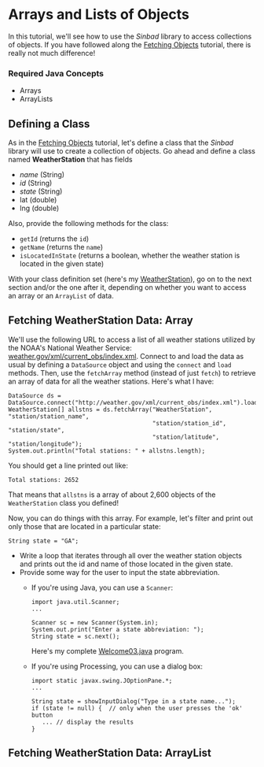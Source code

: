 
# Arrays and Lists of Objects

In this tutorial, we'll see how to use the *Sinbad* library to access collections of objects. If you have followed along the [Fetching Objects](welcome02-obj.md) tutorial, there is really not much difference!

### Required Java Concepts

* Arrays
* ArrayLists

## Defining a Class

As in the [Fetching Objects](welcome02-obj.md) tutorial, let's define a class that the *Sinbad* library will use to create a collection of objects. Go ahead and define a class named **WeatherStation** that has fields

* *name* (String)
* *id* (String)
* *state* (String)
* lat (double)
* lng (double)

Also, provide the following methods for the class:

* `getId` (returns the `id`)
* `getName` (returns the `name`)
* `isLocatedInState` (returns a boolean, whether the weather station is located in the given state)

With your class definition set (here's my [WeatherStation](WeatherStation.java)), go on to the next section and/or the one after it, depending on whether you want to access an array or an `ArrayList` of data.

## Fetching WeatherStation Data: Array

We'll use the following URL to access a list of all weather stations utilized by the NOAA's National Weather Service: [weather.gov/xml/current_obs/index.xml](http://weather.gov/xml/current_obs/index.xml). Connect to and load the data as usual by defining a `DataSource` object and using the `connect` and `load` methods. Then, use the `fetchArray` method (instead of just `fetch`) to retrieve an array of data for all the weather stations. Here's what I have:

````
DataSource ds = DataSource.connect("http://weather.gov/xml/current_obs/index.xml").load();
WeatherStation[] allstns = ds.fetchArray("WeatherStation", "station/station_name", 
                                         "station/station_id", "station/state",
                                         "station/latitude", "station/longitude");
System.out.println("Total stations: " + allstns.length);
````

You should get a line printed out like:

````
Total stations: 2652
````

That means that `allstns` is a array of about 2,600 objects of the `WeatherStation` class you defined! 

Now, you can do things with this array. For example, let's filter and print out only those that are located in a particular state:

````
String state = "GA";
````

* Write a loop that iterates through all over the weather station objects and prints out the id and name of those located in the given state.
* Provide some way for the user to input the state abbreviation. 
  * If you're using Java, you can use a `Scanner`:
  
        import java.util.Scanner;
        ...
        
        Scanner sc = new Scanner(System.in);
        System.out.print("Enter a state abbreviation: ");
        String state = sc.next();
        
    Here's my complete [Welcome03.java](Welcome03.java) program.

  * If you're using Processing, you can use a dialog box:
  
        import static javax.swing.JOptionPane.*;
        ...
        
        String state = showInputDialog("Type in a state name...");
        if (state != null) {  // only when the user presses the 'ok' button
           ... // display the results
        }


## Fetching WeatherStation Data: ArrayList


